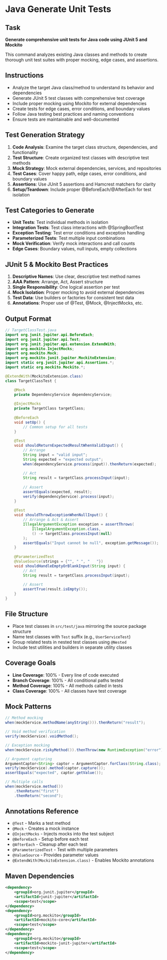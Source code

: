 # Java Generate Unit Tests

## Task

**Generate comprehensive unit tests for Java code using JUnit 5 and Mockito**

This command analyzes existing Java classes and methods to create thorough unit test suites with proper mocking, edge cases, and assertions.

## Instructions

- Analyze the target Java class/method to understand its behavior and dependencies
- Generate JUnit 5 test classes with comprehensive test coverage
- Include proper mocking using Mockito for external dependencies
- Create tests for edge cases, error conditions, and boundary values
- Follow Java testing best practices and naming conventions
- Ensure tests are maintainable and well-documented

## Test Generation Strategy

1. **Code Analysis**: Examine the target class structure, dependencies, and functionality
2. **Test Structure**: Create organized test classes with descriptive test methods
3. **Mock Strategy**: Mock external dependencies, services, and repositories
4. **Test Cases**: Cover happy path, edge cases, error conditions, and boundary values
5. **Assertions**: Use JUnit 5 assertions and Hamcrest matchers for clarity
6. **Setup/Teardown**: Include proper @BeforeEach/@AfterEach for test isolation

## Test Categories to Generate

- **Unit Tests**: Test individual methods in isolation
- **Integration Tests**: Test class interactions with @SpringBootTest
- **Exception Testing**: Test error conditions and exception handling
- **Parameterized Tests**: Test multiple input combinations
- **Mock Verification**: Verify mock interactions and call counts
- **Edge Cases**: Boundary values, null inputs, empty collections

## JUnit 5 & Mockito Best Practices

1. **Descriptive Names**: Use clear, descriptive test method names
2. **AAA Pattern**: Arrange, Act, Assert structure
3. **Single Responsibility**: One logical assertion per test
4. **Mock Isolation**: Proper mocking to avoid external dependencies
5. **Test Data**: Use builders or factories for consistent test data
6. **Annotations**: Proper use of @Test, @Mock, @InjectMocks, etc.

## Output Format

```java
// TargetClassTest.java
import org.junit.jupiter.api.BeforeEach;
import org.junit.jupiter.api.Test;
import org.junit.jupiter.api.extension.ExtendWith;
import org.mockito.InjectMocks;
import org.mockito.Mock;
import org.mockito.junit.jupiter.MockitoExtension;
import static org.junit.jupiter.api.Assertions.*;
import static org.mockito.Mockito.*;

@ExtendWith(MockitoExtension.class)
class TargetClassTest {

    @Mock
    private DependencyService dependencyService;
    
    @InjectMocks
    private TargetClass targetClass;
    
    @BeforeEach
    void setUp() {
        // Common setup for all tests
    }
    
    @Test
    void shouldReturnExpectedResultWhenValidInput() {
        // Arrange
        String input = "valid input";
        String expected = "expected output";
        when(dependencyService.process(input)).thenReturn(expected);
        
        // Act
        String result = targetClass.processInput(input);
        
        // Assert
        assertEquals(expected, result);
        verify(dependencyService).process(input);
    }
    
    @Test
    void shouldThrowExceptionWhenNullInput() {
        // Arrange & Act & Assert
        IllegalArgumentException exception = assertThrows(
            IllegalArgumentException.class,
            () -> targetClass.processInput(null)
        );
        assertEquals("Input cannot be null", exception.getMessage());
    }
    
    @ParameterizedTest
    @ValueSource(strings = {"", " ", "   "})
    void shouldHandleEmptyOrBlankInput(String input) {
        // Act
        String result = targetClass.processInput(input);
        
        // Assert
        assertTrue(result.isEmpty());
    }
}
```

## File Structure

- Place test classes in `src/test/java` mirroring the source package structure
- Name test classes with `Test` suffix (e.g., `UserServiceTest`)
- Group related tests in nested test classes using `@Nested`
- Include test utilities and builders in separate utility classes

## Coverage Goals

- **Line Coverage**: 100% - Every line of code executed
- **Branch Coverage**: 100% - All conditional paths tested
- **Method Coverage**: 100% - All methods called in tests
- **Class Coverage**: 100% - All classes have test coverage

## Mock Patterns

```java
// Method mocking
when(mockService.methodName(anyString())).thenReturn("result");

// Void method verification
verify(mockService).voidMethod();

// Exception mocking
when(mockService.riskyMethod()).thenThrow(new RuntimeException("error"));

// Argument capturing
ArgumentCaptor<String> captor = ArgumentCaptor.forClass(String.class);
verify(mockService).method(captor.capture());
assertEquals("expected", captor.getValue());

// Multiple calls
when(mockService.method())
    .thenReturn("first")
    .thenReturn("second");
```

## Annotations Reference

- `@Test` - Marks a test method
- `@Mock` - Creates a mock instance
- `@InjectMocks` - Injects mocks into the test subject
- `@BeforeEach` - Setup before each test
- `@AfterEach` - Cleanup after each test
- `@ParameterizedTest` - Test with multiple parameters
- `@ValueSource` - Provides parameter values
- `@ExtendWith(MockitoExtension.class)` - Enables Mockito annotations

## Maven Dependencies

```xml
<dependency>
    <groupId>org.junit.jupiter</groupId>
    <artifactId>junit-jupiter</artifactId>
    <scope>test</scope>
</dependency>
<dependency>
    <groupId>org.mockito</groupId>
    <artifactId>mockito-core</artifactId>
    <scope>test</scope>
</dependency>
<dependency>
    <groupId>org.mockito</groupId>
    <artifactId>mockito-junit-jupiter</artifactId>
    <scope>test</scope>
</dependency>
```